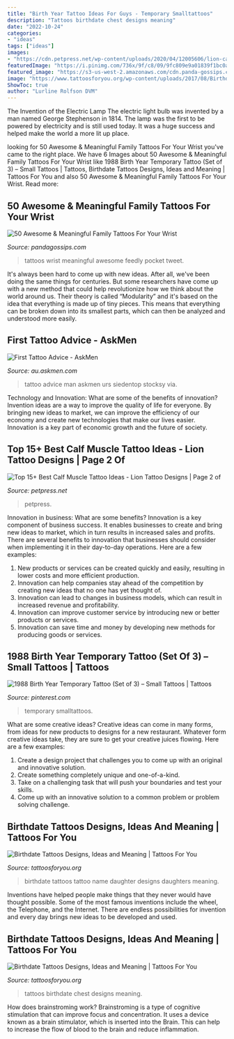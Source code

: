 ```yaml
---
title: "Birth Year Tattoo Ideas For Guys - Temporary Smalltattoos"
description: "Tattoos birthdate chest designs meaning"
date: "2022-10-24"
categories:
- "ideas"
tags: ["ideas"]
images:
- "https://cdn.petpress.net/wp-content/uploads/2020/04/12005606/lion-calf-tattoo-cool.jpg"
featuredImage: "https://i.pinimg.com/736x/9f/c8/09/9fc809e9a01839f1bc0a1a9ee19a8221.jpg"
featured_image: "https://s3-us-west-2.amazonaws.com/cdn.panda-gossips.com/production/posts/eyecatches/000/003/385/original.jpg?1532622118"
image: "https://www.tattoosforyou.org/wp-content/uploads/2017/08/Birthdate-Tattoos-on-Chest.jpg"
ShowToc: true
author: "Lurline Rolfson DVM"
---
```



The Invention of the Electric Lamp
The electric light bulb was invented by a man named George Stephenson in 1814. The lamp was the first to be powered by electricity and is still used today. It was a huge success and helped make the world a more lit up place.

	

		
looking for 50 Awesome &amp; Meaningful Family Tattoos For Your Wrist you've came to the right place. We have 6 Images about 50 Awesome &amp; Meaningful Family Tattoos For Your Wrist like 1988 Birth Year Temporary Tattoo (Set of 3) – Small Tattoos | Tattoos, Birthdate Tattoos Designs, Ideas and Meaning | Tattoos For You and also 50 Awesome &amp; Meaningful Family Tattoos For Your Wrist. Read more:
		
    
## 50 Awesome &amp; Meaningful Family Tattoos For Your Wrist

<img loading=lazy src="https://s3-us-west-2.amazonaws.com/cdn.panda-gossips.com/production/posts/eyecatches/000/003/385/original.jpg?1532622118" onerror="this.onerror=null;this.src='https://tse4.mm.bing.net/th?id=OIP.5QhgW3eq0yk7mCgve9_VzAHaJ4&amp;pid=15.1';" alt="50 Awesome &amp; Meaningful Family Tattoos For Your Wrist">

_Source: pandagossips.com_

>tattoos wrist meaningful awesome feedly pocket tweet. 

	

It's always been hard to come up with new ideas. After all, we've been doing the same things for centuries. But some researchers have come up with a new method that could help revolutionize how we think about the world around us. Their theory is called “Modularity” and it's based on the idea that everything is made up of tiny pieces. This means that everything can be broken down into its smallest parts, which can then be analyzed and understood more easily.

    
## First Tattoo Advice - AskMen

<img loading=lazy src="https://images.askmen.com/1080x540/top_10/entertainment/first-tattoo-advice-1091524-TwoByOne.jpg" onerror="this.onerror=null;this.src='https://tse1.mm.bing.net/th?id=OIP.cwh4SLZvorILwSaDbWcMdAHaDt&amp;pid=15.1';" alt="First Tattoo Advice - AskMen">

_Source: au.askmen.com_

>tattoo advice man askmen urs siedentop stocksy via. 

	

Technology and Innovation: What are some of the benefits of innovation?
Invention ideas are a way to improve the quality of life for everyone. By bringing new ideas to market, we can improve the efficiency of our economy and create new technologies that make our lives easier. Innovation is a key part of economic growth and the future of society.

    
## Top 15+ Best Calf Muscle Tattoo Ideas - Lion Tattoo Designs | Page 2 Of

<img loading=lazy src="https://cdn.petpress.net/wp-content/uploads/2020/04/12005606/lion-calf-tattoo-cool.jpg" onerror="this.onerror=null;this.src='https://tse1.mm.bing.net/th?id=OIP.YnqLNyJ0x1SWtKKaCROOGQHaIf&amp;pid=15.1';" alt="Top 15+ Best Calf Muscle Tattoo Ideas - Lion Tattoo Designs | Page 2 of">

_Source: petpress.net_

>petpress. 

	

Innovation in business: What are some benefits?
Innovation is a key component of business success. It enables businesses to create and bring new ideas to market, which in turn results in increased sales and profits. There are several benefits to innovation that businesses should consider when implementing it in their day-to-day operations. Here are a few examples: 
1) New products or services can be created quickly and easily, resulting in lower costs and more efficient production. 
2) Innovation can help companies stay ahead of the competition by creating new ideas that no one has yet thought of. 
3) Innovation can lead to changes in business models, which can result in increased revenue and profitability. 
4) Innovation can improve customer service by introducing new or better products or services. 
5) Innovation can save time and money by developing new methods for producing goods or services.

    
## 1988 Birth Year Temporary Tattoo (Set Of 3) – Small Tattoos | Tattoos

<img loading=lazy src="https://i.pinimg.com/736x/9f/c8/09/9fc809e9a01839f1bc0a1a9ee19a8221.jpg" onerror="this.onerror=null;this.src='https://tse4.mm.bing.net/th?id=OIP.VIPm1mSwXKx2V0m_nDamAwHaHa&amp;pid=15.1';" alt="1988 Birth Year Temporary Tattoo (Set of 3) – Small Tattoos | Tattoos">

_Source: pinterest.com_

>temporary smalltattoos. 

	

What are some creative ideas?
Creative ideas can come in many forms, from ideas for new products to designs for a new restaurant. Whatever form creative ideas take, they are sure to get your creative juices flowing. Here are a few examples: 
1. Create a design project that challenges you to come up with an original and innovative solution.
2. Create something completely unique and one-of-a-kind.
3. Take on a challenging task that will push your boundaries and test your skills.
4. Come up with an innovative solution to a common problem or problem solving challenge.

    
## Birthdate Tattoos Designs, Ideas And Meaning | Tattoos For You

<img loading=lazy src="https://www.tattoosforyou.org/wp-content/uploads/2017/08/Photos-of-Birthdate-Tattoos-225x300.jpg" onerror="this.onerror=null;this.src='https://tse3.mm.bing.net/th?id=OIP.JuhF-HZDVmxz5YarS8LnVgDYEg&amp;pid=15.1';" alt="Birthdate Tattoos Designs, Ideas and Meaning | Tattoos For You">

_Source: tattoosforyou.org_

>birthdate tattoos tattoo name daughter designs daughters meaning. 

	

Inventions have helped people make things that they never would have thought possible. Some of the most famous inventions include the wheel, the Telephone, and the Internet. There are endless possibilities for invention and every day brings new ideas to be developed and used.

    
## Birthdate Tattoos Designs, Ideas And Meaning | Tattoos For You

<img loading=lazy src="https://www.tattoosforyou.org/wp-content/uploads/2017/08/Birthdate-Tattoos-on-Chest.jpg" onerror="this.onerror=null;this.src='https://tse4.mm.bing.net/th?id=OIP.3bpKjzFffviSISPbL8OIpgHaHZ&amp;pid=15.1';" alt="Birthdate Tattoos Designs, Ideas and Meaning | Tattoos For You">

_Source: tattoosforyou.org_

>tattoos birthdate chest designs meaning. 

	

How does brainstroming work?
Brainstroming is a type of cognitive stimulation that can improve focus and concentration. It uses a device known as a brain stimulator, which is inserted into the Brain. This can help to increase the flow of blood to the brain and reduce inflammation.


